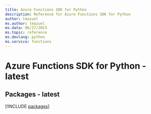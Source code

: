 ```yaml
---
title: Azure Functions SDK for Python
description: Reference for Azure Functions SDK for Python
author: lmazuel
ms.author: lmazuel
ms.data: 06/27/2023
ms.topic: reference
ms.devlang: python
ms.service: functions
---
```

# Azure Functions SDK for Python - latest
## Packages - latest
[!INCLUDE [packages](functions-index.md)]